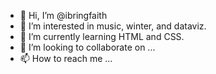 - 👋 Hi, I’m @ibringfaith
- 👀 I’m interested in music, winter, and dataviz.
- 🌱 I’m currently learning HTML and CSS.
- 💞️ I’m looking to collaborate on ...
- 📫 How to reach me ...

<!---
ibringfaith/ibringfaith is a ✨ special ✨ repository because its `README.md` (this file) appears on your GitHub profile.
You can click the Preview link to take a look at your changes.
--->
